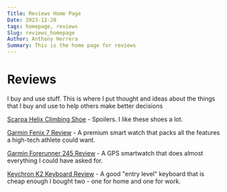 ```yaml
---
Title: Reviews Home Page
Date: 2023-12-28
tags: homepage, reviews
Slug: reviews_homepage
Author: Anthony Herrera
Summary: This is the home page for reviews
---
```


# Reviews

I buy and use stuff. This is where I put thought and ideas about the things that I buy and use to help others make better decisions

[Scarpa Helix Climbing Shoe](../reviews/Scarpa%20Helix%20Climbing%20Shoe.md) - Spoilers. I like these shoes a lot.

[Garmin Fenix 7 Review](../reviews/Garmin%20Fenix%207%20Review.md) - A premium smart watch that packs all the features a high-tech athlete could want.

[Garmin Forerunner 245 Review](../reviews/Garmin%20Forerunner%20245%20Review.md) - A GPS smartwatch that does almost everything I could have asked for.

[Keychron K2 Keyboard Review](../reviews/Keychron%20K2%20Keyboard%20Review.md) - A good "entry level" keyboard that is cheap enough I bought two - one for home and one for work.

		